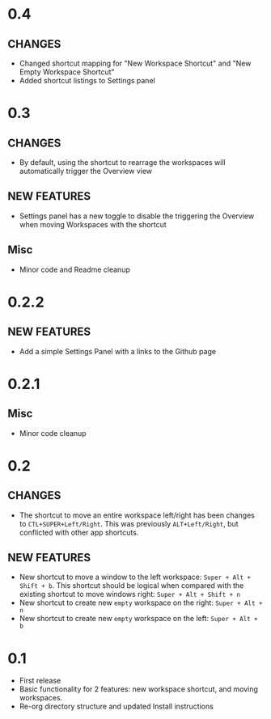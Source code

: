 # 0.4
## CHANGES
- Changed shortcut mapping for "New Workspace Shortcut" and "New Empty Workspace Shortcut"
- Added shortcut listings to Settings panel

# 0.3
## CHANGES
- By default, using the shortcut to rearrage the workspaces will automatically trigger the Overview view
## NEW FEATURES
- Settings panel has a new toggle to disable the triggering the Overview when moving Workspaces with the shortcut
## Misc
- Minor code and Readme cleanup

# 0.2.2
## NEW FEATURES
- Add a simple Settings Panel with a links to the Github page

# 0.2.1
## Misc
- Minor code cleanup

# 0.2
## CHANGES
- The shortcut to move an entire workspace left/right has been changes to `CTL+SUPER+Left/Right`. This was previously `ALT+Left/Right`, but conflicted with other app shortcuts.
## NEW FEATURES
- New shortcut to move a window to the left workspace: `Super + Alt + Shift + b`. This shortcut should be logical when compared with the existing shortcut to move windows right: `Super + Alt + Shift + n`
- New shortcut to create new `empty` workspace on the right: `Super + Alt + n`
- New shortcut to create new `empty` workspace on the left: `Super + Alt + b`

# 0.1
- First release
- Basic functionality for 2 features: new workspace shortcut, and moving workspaces.
- Re-org directory structure and updated Install instructions